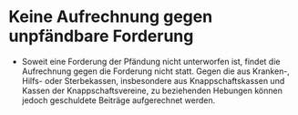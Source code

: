 # Keine Aufrechnung gegen unpfändbare Forderung

- Soweit eine Forderung der Pfändung nicht unterworfen ist, findet die Aufrechnung gegen die Forderung nicht statt. Gegen die aus Kranken-, Hilfs- oder Sterbekassen, insbesondere aus Knappschaftskassen und Kassen der Knappschaftsvereine, zu beziehenden Hebungen können jedoch geschuldete Beiträge aufgerechnet werden.

